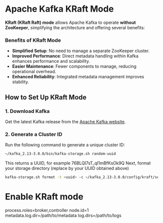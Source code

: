 # Apache Kafka KRaft Mode

**KRaft (KRaft Raft) mode** allows Apache Kafka to operate **without ZooKeeper**, simplifying the architecture and offering several benefits:

### Benefits of KRaft Mode

- **Simplified Setup**: No need to manage a separate ZooKeeper cluster.
- **Improved Performance**: Direct metadata handling within Kafka enhances performance and scalability.
- **Easier Maintenance**: Fewer components to manage, reducing operational overhead.
- **Enhanced Reliability**: Integrated metadata management improves stability.

## How to Set Up KRaft Mode

### 1. Download Kafka

Get the latest Kafka release from the [Apache Kafka website](https://kafka.apache.org/downloads).

### 2. Generate a Cluster ID

Run the following command to generate a unique cluster ID:

```bash
~/kafka_2.13-3.0.0/bin/kafka-storage.sh random-uuid
```

This returns a UUID, for example 76BLQI7sT_ql1mBfKsOk9Q
Next, format your storage directory (replace <uuid> by your UUID obtained above)

```bash
kafka-storage.sh format -t <uuid> -c ~/kafka_2.13-3.0.0/config/kraft/server.properties
```

# Enable KRaft mode
process.roles=broker,controller
node.id=1
metadata.log.dir=/path/to/metadata
log.dirs=/path/to/logs
